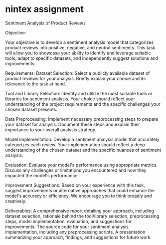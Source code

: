 # nintex assignment
Sentiment Analysis of Product Reviews

Objective:

Your
 objective is to develop a sentiment analysis model that categorizes product reviews into positive, negative, and neutral sentiments. This task will allow you to showcase your ability to identify and leverage suitable tools, adapt to specific datasets, and
 independently suggest solutions and improvements.


Requirements:
Dataset Selection: Select a publicly available dataset of product reviews for your analysis. Briefly explain your choice and its relevance to the task at hand.

Tool and Library Selection: Identify and utilize the most suitable tools or libraries for sentiment analysis. Your choice should reflect your understanding of the project requirements and the specific challenges your chosen dataset presents.

Data Preprocessing: Implement necessary preprocessing steps to prepare your dataset for analysis. Document these steps and explain their importance to your overall analysis strategy.

Model Implementation: Develop a sentiment analysis model that accurately categorizes each review. Your implementation should reflect a deep understanding of the chosen dataset and the specific nuances of sentiment analysis.

Evaluation: Evaluate your model's performance using appropriate metrics. Discuss any challenges or limitations you encountered and how they impacted the model's performance.

Improvement Suggestions: Based on your experience with this task, suggest improvements or alternative approaches that could enhance the model's accuracy or efficiency. We encourage you to think broadly and creatively.


Deliverables:
A comprehensive report detailing your approach, including dataset selection, rationale behind the tool/library selection, preprocessing steps, model implementation, evaluation, and suggestions for improvements.
The source code for your sentiment analysis implementation, including any preprocessing scripts.
A presentation summarizing your approach, findings, and suggestions for future work.
